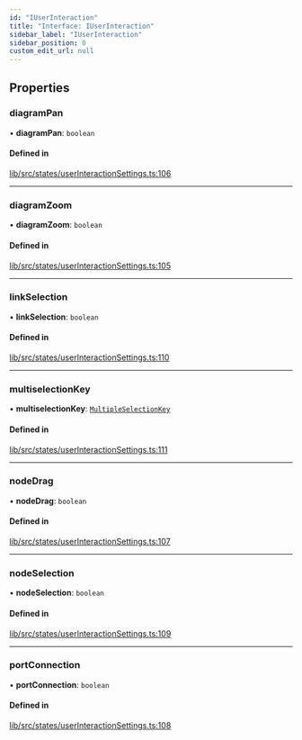 ```yaml
---
id: "IUserInteraction"
title: "Interface: IUserInteraction"
sidebar_label: "IUserInteraction"
sidebar_position: 0
custom_edit_url: null
---
```


## Properties

### diagramPan

• **diagramPan**: `boolean`

#### Defined in

[lib/src/states/userInteractionSettings.ts:106](https://github.com/tokarchyn/react-easy-diagram/blob/96a8c28/lib/src/states/userInteractionSettings.ts#L106)

___

### diagramZoom

• **diagramZoom**: `boolean`

#### Defined in

[lib/src/states/userInteractionSettings.ts:105](https://github.com/tokarchyn/react-easy-diagram/blob/96a8c28/lib/src/states/userInteractionSettings.ts#L105)

___

### linkSelection

• **linkSelection**: `boolean`

#### Defined in

[lib/src/states/userInteractionSettings.ts:110](https://github.com/tokarchyn/react-easy-diagram/blob/96a8c28/lib/src/states/userInteractionSettings.ts#L110)

___

### multiselectionKey

• **multiselectionKey**: [`MultipleSelectionKey`](../#multipleselectionkey)

#### Defined in

[lib/src/states/userInteractionSettings.ts:111](https://github.com/tokarchyn/react-easy-diagram/blob/96a8c28/lib/src/states/userInteractionSettings.ts#L111)

___

### nodeDrag

• **nodeDrag**: `boolean`

#### Defined in

[lib/src/states/userInteractionSettings.ts:107](https://github.com/tokarchyn/react-easy-diagram/blob/96a8c28/lib/src/states/userInteractionSettings.ts#L107)

___

### nodeSelection

• **nodeSelection**: `boolean`

#### Defined in

[lib/src/states/userInteractionSettings.ts:109](https://github.com/tokarchyn/react-easy-diagram/blob/96a8c28/lib/src/states/userInteractionSettings.ts#L109)

___

### portConnection

• **portConnection**: `boolean`

#### Defined in

[lib/src/states/userInteractionSettings.ts:108](https://github.com/tokarchyn/react-easy-diagram/blob/96a8c28/lib/src/states/userInteractionSettings.ts#L108)
